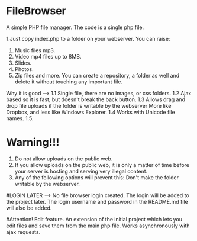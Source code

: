 # FileBrowser


A simple PHP file manager. The code is a single php file.

1.Just copy index.php to a folder on your webserver.
You can raise:
1) Music files mp3.
2) Video mp4 files up to 8MB.
3) Slides.
4) Photos.
5) Zip files and more.
You can create a repository, a folder as well and delete it without touching any important file.

Why it is good -->
1.1  Single file, there are no images, or css folders.
1.2  Ajax based so it is fast, but doesn't break the back button.
1.3  Allows drag and drop file uploads if the folder is writable by the webserver  More like Dropbox, and less like Windows Explorer.
1.4  Works with Unicode file names.
1.5.

# Warning!!!
1. Do not allow uploads on the public web.
2. If you allow uploads on the public web, it is only a matter of time before your server is hosting and serving very illegal content.
3. Any of the following options will prevent this:
Don't make the folder writable by the webserver.

#LOGIN LATER -->
No file browser login created. 
The login will be added to the project later. 
The login username and password in the README.md file will also be added.


#Attention!
Edit feature. 
An extension of the initial project which lets you edit files and save them from the main php file.
Works asynchronously with ajax requests.
